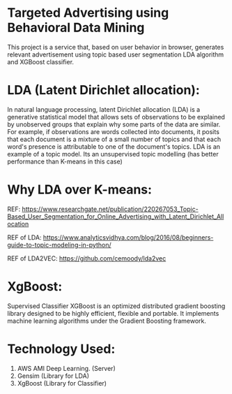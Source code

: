 # Targeted Advertising using Behavioral Data Mining

This project is a service that, based on user behavior in browser, generates relevant advertisement using topic based user segmentation LDA algorithm and XGBoost classifier.

# LDA (Latent Dirichlet allocation):

In natural language processing, latent Dirichlet allocation (LDA) is a generative statistical model that allows sets of observations to be explained by unobserved groups that explain why some parts of the data are similar. For example, if observations are words collected into documents, it posits that each document is a mixture of a small number of topics and that each word's presence is attributable to one of the document's topics. 
LDA is an example of a topic model. Its an unsupervised topic modelling (has better performance than K-means in this case)

# Why LDA over K-means: 

REF: https://www.researchgate.net/publication/220267053_Topic-Based_User_Segmentation_for_Online_Advertising_with_Latent_Dirichlet_Allocation

REF of LDA: https://www.analyticsvidhya.com/blog/2016/08/beginners-guide-to-topic-modeling-in-python/

REF of LDA2VEC: https://github.com/cemoody/lda2vec

# XgBoost:

Supervised Classifier
XGBoost is an optimized distributed gradient boosting library designed to be highly efficient, flexible and portable. It implements machine learning algorithms under the Gradient Boosting framework.

# Technology Used:

1. AWS AMI Deep Learning. (Server)
2. Gensim (Library for LDA)
3. XgBoost (Library for Classifier)
